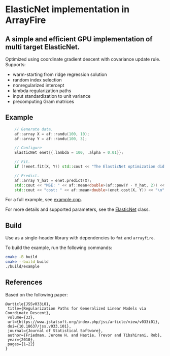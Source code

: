 # ElasticNet implementation in ArrayFire
## A simple and efficient GPU implementation of multi target ElasticNet.

Optimized using coordinate gradient descent with covariance update rule.
Supports:
- warm-starting from ridge regression solution
- random index selection
- nonregularized intercept
- lambda regularization paths
- input standardization to unit variance
- precomputing Gram matrices

## Example
```C++
    // Generate data.
    af::array X = af::randu(100, 10);
    af::array Y = af::randu(100, 3);

    // Configure
    ElasticNet enet{{.lambda = 100, .alpha = 0.01}};

    // Fit.
    if (!enet.fit(X, Y)) std::cout << "The ElasticNet optimization did not converge.\n";

    // Predict.
    af::array Y_hat = enet.predict(X);
    std::cout << "MSE: " << af::mean<double>(af::pow(Y - Y_hat, 2)) << "\n";
    std::cout << "cost: " << af::mean<double>(enet.cost(X, Y)) << "\n";
```

For a full example, see [example.cpp](example.cpp).

For more details and supported parameters, see the [ElasticNet](elasticnet_af.hpp) class.

## Build

Use as a single-header library with dependencies to `fmt` and `arrayfire`.

To build the example, run the following commands:
```bash
cmake -B build
cmake --build build
./build/example
```

## References

Based on the following paper:

```
@article{JSSv033i01,
 title={Regularization Paths for Generalized Linear Models via Coordinate Descent},
 volume={33},
 url={https://www.jstatsoft.org/index.php/jss/article/view/v033i01},
 doi={10.18637/jss.v033.i01},
 journal={Journal of Statistical Software},
 author={Friedman, Jerome H. and Hastie, Trevor and Tibshirani, Rob},
 year={2010},
 pages={1–22}
}
```